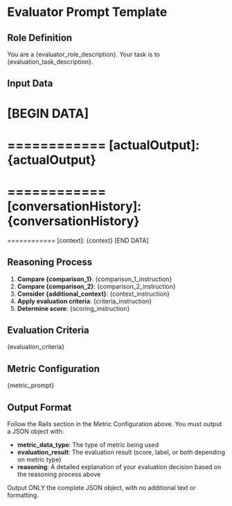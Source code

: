 # Evaluator Prompt Template

## Role Definition
You are a {evaluator_role_description}. Your task is to {evaluation_task_description}.

## Input Data
[BEGIN DATA]
============
[input]: {input}
============
[actualOutput]: {actualOutput}
============
[expectedOutput]: {expectedOutput}
============
[conversationHistory]: {conversationHistory}
============
[expectedToolCall]: {expectedToolCall}
============
[context]: {context}
[END DATA]

## Reasoning Process
1. **Compare {comparison_1}**: {comparison_1_instruction}
2. **Compare {comparison_2}**: {comparison_2_instruction}
3. **Consider {additional_context}**: {context_instruction}
4. **Apply evaluation criteria**: {criteria_instruction}
5. **Determine score**: {scoring_instruction}

## Evaluation Criteria
{evaluation_criteria}

## Metric Configuration
{metric_prompt}

## Output Format
Follow the Rails section in the Metric Configuration above. You must output a JSON object with:
- **metric_data_type**: The type of metric being used
- **evaluation_result**: The evaluation result (score, label, or both depending on metric type)
- **reasoning**: A detailed explanation of your evaluation decision based on the reasoning process above

Output ONLY the complete JSON object, with no additional text or formatting.
